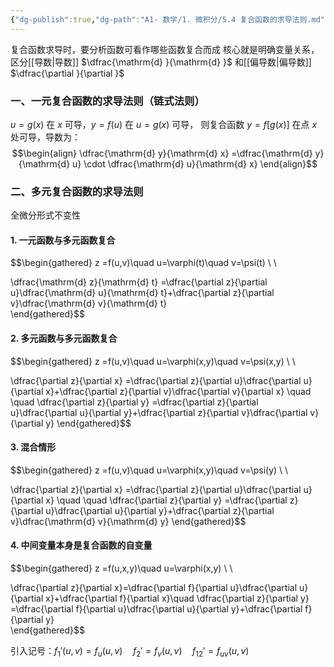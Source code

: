 ```yaml
---
{"dg-publish":true,"dg-path":"A1- 数学/1. 微积分/5.4 复合函数的求导法则.md","permalink":"/A1- 数学/1. 微积分/5.4 复合函数的求导法则/","dgPassFrontmatter":true,"noteIcon":"","created":"2024-10-08T17:01:49.000+08:00","updated":"2025-06-13T17:31:08.000+08:00"}
---
```



复合函数求导时，要分析函数可看作哪些函数复合而成
核心就是明确变量关系，区分[[导数\|导数]] $\dfrac{\mathrm{d} }{\mathrm{d} }$ 和[[偏导数\|偏导数]] $\dfrac{\partial }{\partial }$

### 一、一元复合函数的求导法则（链式法则）
$u=g(x)$ 在 $x$ 可导，$y=f(u)$ 在 $u=g(x)$ 可导，
则复合函数 $y=f[g(x)]$ 在点 $x$ 处可导，导数为：
$$\begin{align}
\dfrac{\mathrm{d} y}{\mathrm{d} x} =\dfrac{\mathrm{d} y}{\mathrm{d} u} \cdot \dfrac{\mathrm{d} u}{\mathrm{d} x}    
\end{align}$$

### 二、多元复合函数的求导法则
全微分形式不变性

#### 1. 一元函数与多元函数复合
$$\begin{gathered}
 z =f(u,v)\quad u=\varphi(t)\quad v=\psi(t) \\ \\

\dfrac{\mathrm{d} z}{\mathrm{d} t}   =\dfrac{\partial z}{\partial u}\dfrac{\mathrm{d} u}{\mathrm{d} t}+\dfrac{\partial z}{\partial v}\dfrac{\mathrm{d} v}{\mathrm{d} t}  
\end{gathered}$$
#### 2. 多元函数与多元函数复合
$$\begin{gathered}
z  =f(u,v)\quad u=\varphi(x,y)\quad v=\psi(x,y) \\ \\

 \dfrac{\partial z}{\partial x}  =\dfrac{\partial z}{\partial u}\dfrac{\partial u}{\partial x}+\dfrac{\partial z}{\partial v}\dfrac{\partial v}{\partial x}   \quad \quad \dfrac{\partial z}{\partial y}  =\dfrac{\partial z}{\partial u}\dfrac{\partial u}{\partial y}+\dfrac{\partial z}{\partial v}\dfrac{\partial v}{\partial y} 
\end{gathered}$$

#### 3. 混合情形
$$\begin{gathered}
z  =f(u,v)\quad u=\varphi(x,y)\quad v=\psi(y) \\ \\

 \dfrac{\partial z}{\partial x}  =\dfrac{\partial z}{\partial u}\dfrac{\partial u}{\partial x} \quad \quad \dfrac{\partial z}{\partial y}  =\dfrac{\partial z}{\partial u}\dfrac{\partial u}{\partial y}+\dfrac{\partial z}{\partial v}\dfrac{\mathrm{d} v}{\mathrm{d} y}
\end{gathered}$$

#### 4. 中间变量本身是复合函数的自变量
$$\begin{gathered}
z  =f(u,x,y)\quad u=\varphi(x,y) \\ \\

\dfrac{\partial z}{\partial x}=\dfrac{\partial f}{\partial u}\dfrac{\partial u}{\partial x}+\dfrac{\partial f}{\partial x}\quad  \dfrac{\partial z}{\partial y} =\dfrac{\partial f}{\partial u}\dfrac{\partial u}{\partial y}+\dfrac{\partial f}{\partial y}   
\end{gathered}$$

引入记号：$f_{1}'(u,v)=f_{u}(u,v)\quad  f_{2}'=f_{v}(u,v)\quad f_{12}'=f_{uv}(u,v)$

